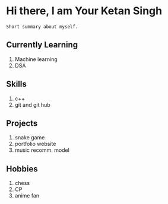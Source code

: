 # Hi there, I am Your Ketan Singh

```
Short summary about myself.
```

## Currently Learning
1. Machine learning
1. DSA

## Skills
1. c++
1. git and git hub

## Projects
1. snake game
1. portfolio website
1. music recomm. model

## Hobbies
1. chess
1. CP
1. anime fan
